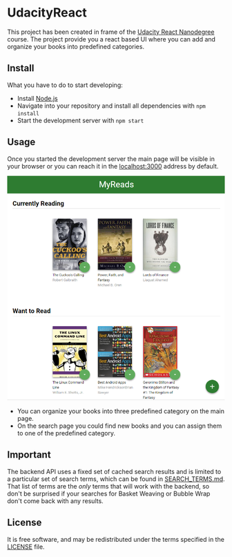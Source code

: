 # UdacityReact
This project has been created in frame of the [Udacity React Nanodegree](https://eu.udacity.com/course/react-nanodegree--nd019) course. The project provide you a react based UI where you can add and organize your books into predefined categories.
## Install
What you have to do to start developing:
* Install [Node.js](https://nodejs.org/en/download/)
* Navigate into your repository and install all dependencies with `npm install`
* Start the development server with `npm start`

## Usage
Once you started the development server the main page will be visible in your browser or you can reach it in the [localhost:3000](localhost:3000) address by default.

![MainPage](docs/MainPage.PNG)
* You can organize your books into three predefined category on the main page.
* On the search page you could find new books and you can assign them to one of the predefined category.

## Important
The backend API uses a fixed set of cached search results and is limited to a particular set of search terms, which can be found in [SEARCH_TERMS.md](docs/SEARCH_TERMS.md). That list of terms are the _only_ terms that will work with the backend, so don't be surprised if your searches for Basket Weaving or Bubble Wrap don't come back with any results.
## License
It is free software, and may be redistributed under the terms specified in the [LICENSE](docs/LICENSE.md) file.
